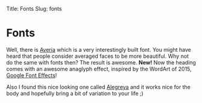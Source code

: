 Title: Fonts
Slug: fonts

# Fonts

Well, there is [Averia](http://iotic.com/averia/) which is a very interestingly
built font.  You might have heard that people consider averaged faces to be
more beautiful. Why not do the same with fonts then? The result is awesome.
**New!** Now the heading comes with an awesome anaglyph effect, inspired by
the WordArt of 2015, [Google Font Effects](https://developers.google.com/fonts/docs/getting_started#Effects)!

Also I found this nice looking one called
[Alegreya](http://www.fontsquirrel.com/fonts/alegreya) and it works nice for
the body and hopefully bring a bit of variation to your life ;)
